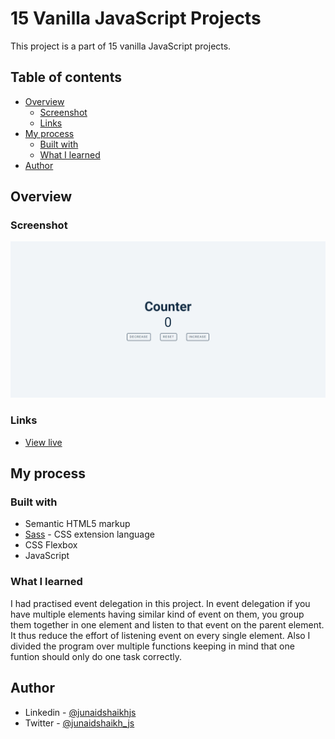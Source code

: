 # 15 Vanilla JavaScript Projects

This project is a part of 15 vanilla JavaScript projects.

## Table of contents

- [Overview](#overview)
  - [Screenshot](#screenshot)
  - [Links](#links)
- [My process](#my-process)
  - [Built with](#built-with)
  - [What I learned](#what-i-learned)
- [Author](#author)

## Overview

### Screenshot

![preview of project](./preview.png)

### Links

- [View live](https://junaidshaikh-js.github.io/counter/)

## My process

### Built with

- Semantic HTML5 markup
- [Sass](https://sass-lang.com/) - CSS extension language
- CSS Flexbox
- JavaScript

### What I learned

I had practised event delegation in this project. In event delegation if you have multiple elements having similar kind of event on them, you group them together in one element and listen to that event on the parent element. It thus reduce the effort of listening event on every single element. Also I divided the program over multiple functions keeping in mind that one funtion should only do one task correctly.

## Author

- Linkedin - [@junaidshaikhjs](https://www.linkedin.com/in/junaidshaikhjs/)
- Twitter - [@junaidshaikh_js](https://twitter.com/junaidshaikh_js)

